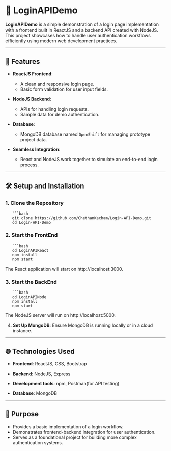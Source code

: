# 🔐 LoginAPIDemo

**LoginAPIDemo** is a simple demonstration of a login page implementation with a frontend built in ReactJS and a backend API created with NodeJS. This project showcases how to handle user authentication workflows efficiently using modern web development practices.

---

## 🚀 Features

- **ReactJS Frontend**:  
  - A clean and responsive login page.  
  - Basic form validation for user input fields.  

- **NodeJS Backend**:  
  - APIs for handling login requests.  
  - Sample data for demo authentication. 

- **Database**:
  - MongoDB database named `OpenShift` for managing prototype project data.  

- **Seamless Integration**:  
  - React and NodeJS work together to simulate an end-to-end login process.

---

## 🛠️ Setup and Installation


### 1. Clone the Repository
	   ```bash
	   git clone https://github.com/ChethanKacham/Login-API-Demo.git
   	   cd Login-API-Demo
 
### 2. Start the FrontEnd
	   ```bash
	   cd LoginAPIReact
	   npm install
	   npm start

The React application will start on http://localhost:3000.

### 3. Start the BackEnd
	   ```bash
	   cd LoginAPINode
	   npm install
	   npm start

The NodeJS server will run on http://localhost:5000.

4. **Set Up MongoDB**: Ensure MongoDB is running locally or in a cloud instance.  

---

## 🌐 Technologies Used

- **Frontend**:  ReactJS, CSS, Bootstrap  

- **Backend**:  NodeJS, Express

- **Development tools**: npm, Postman(for API testing)

- **Database**: MongoDB

---

## 📌 Purpose

- Provides a basic implementation of a login workflow.
- Demonstrates frontend-backend integration for user authentication.
- Serves as a foundational project for building more complex authentication systems.

